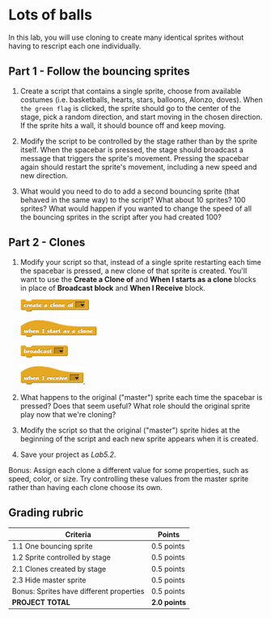 # Lots of balls

In this lab, you will use cloning to create many identical sprites without having to rescript each one individually.

## Part 1 - Follow the bouncing sprites

1. Create a script that contains a single sprite, choose from available costumes (i.e. basketballs, hearts, stars, balloons, Alonzo, doves). When `the green flag` is clicked, the sprite should go to the center of the stage, pick a random direction, and start moving in the chosen direction. If the sprite hits a wall, it should bounce off and keep moving.

2. Modify the script to be controlled by the stage rather than by the sprite itself.  When the spacebar is pressed, the stage should broadcast a message that triggers the sprite's movement.  Pressing the spacebar again should restart the sprite's movement, including a new speed and new direction.

3. What would you need to do to add a second bouncing sprite (that behaved in the same way) to the script? What about 10 sprites? 100 sprites? What would happen if you wanted to change the speed of all the bouncing sprites in the script after you had created 100?

## Part 2 - Clones

1. Modify your script so that, instead of a single sprite restarting each time the spacebar is pressed, a new clone of that sprite is created.  You'll want to use the **Create a Clone of** and **When I starts as a clone** blocks in place of **Broadcast block** and **When I Receive** block.

    ![Create a Clone of](images/create_a_clone_of.png)

    ![When I starts as a clone](images/when_i_start_as_a_clone.png)

    ![Broadcast block](images/broadcast.png)

    ![When I Receive block](images/when_i_receive.png).

2. What happens to the original ("master") sprite each time the spacebar is pressed?  Does that seem useful?  What role should the original sprite play now that we're cloning?

3. Modify the script so that the original ("master") sprite hides at the beginning of the script and each new sprite appears when it is created.

4. Save your project as _Lab5.2_.

Bonus: Assign each clone a different value for some properties, such as speed, color, or size.  Try controlling these values from the master sprite rather than having each clone choose its own.

## Grading rubric

| **Criteria**                               |      Points          |
| -------------------------------------------------- | -------------- |
| 1.1 One bouncing sprite                            | 0.5 points     |
| 1.2 Sprite controlled by stage                     | 0.5 points     |
| 2.1 Clones created by stage                        | 0.5 points     |
| 2.3 Hide master sprite                             | 0.5 points     |
| Bonus: Sprites have different properties       | 0.5 points     |
| **PROJECT TOTAL**                                  | **2.0 points** |
